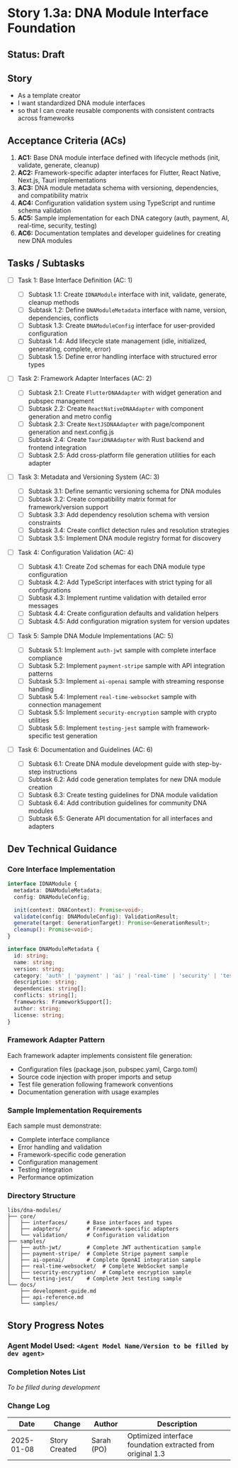 # Story 1.3a: DNA Module Interface Foundation

## Status: Draft

## Story

- As a template creator
- I want standardized DNA module interfaces
- so that I can create reusable components with consistent contracts across
  frameworks

## Acceptance Criteria (ACs)

1. **AC1:** Base DNA module interface defined with lifecycle methods (init,
   validate, generate, cleanup)
2. **AC2:** Framework-specific adapter interfaces for Flutter, React Native,
   Next.js, Tauri implementations
3. **AC3:** DNA module metadata schema with versioning, dependencies, and
   compatibility matrix
4. **AC4:** Configuration validation system using TypeScript and runtime schema
   validation
5. **AC5:** Sample implementation for each DNA category (auth, payment, AI,
   real-time, security, testing)
6. **AC6:** Documentation templates and developer guidelines for creating new
   DNA modules

## Tasks / Subtasks

- [ ] Task 1: Base Interface Definition (AC: 1)

  - [ ] Subtask 1.1: Create `IDNAModule` interface with init, validate,
        generate, cleanup methods
  - [ ] Subtask 1.2: Define `DNAModuleMetadata` interface with name, version,
        dependencies, conflicts
  - [ ] Subtask 1.3: Create `DNAModuleConfig` interface for user-provided
        configuration
  - [ ] Subtask 1.4: Add lifecycle state management (idle, initialized,
        generating, complete, error)
  - [ ] Subtask 1.5: Define error handling interface with structured error types

- [ ] Task 2: Framework Adapter Interfaces (AC: 2)

  - [ ] Subtask 2.1: Create `FlutterDNAAdapter` with widget generation and
        pubspec management
  - [ ] Subtask 2.2: Create `ReactNativeDNAAdapter` with component generation
        and metro config
  - [ ] Subtask 2.3: Create `NextJSDNAAdapter` with page/component generation
        and next.config.js
  - [ ] Subtask 2.4: Create `TauriDNAAdapter` with Rust backend and frontend
        integration
  - [ ] Subtask 2.5: Add cross-platform file generation utilities for each
        adapter

- [ ] Task 3: Metadata and Versioning System (AC: 3)

  - [ ] Subtask 3.1: Define semantic versioning schema for DNA modules
  - [ ] Subtask 3.2: Create compatibility matrix format for framework/version
        support
  - [ ] Subtask 3.3: Add dependency resolution schema with version constraints
  - [ ] Subtask 3.4: Create conflict detection rules and resolution strategies
  - [ ] Subtask 3.5: Implement DNA module registry format for discovery

- [ ] Task 4: Configuration Validation (AC: 4)

  - [ ] Subtask 4.1: Create Zod schemas for each DNA module type configuration
  - [ ] Subtask 4.2: Add TypeScript interfaces with strict typing for all
        configurations
  - [ ] Subtask 4.3: Implement runtime validation with detailed error messages
  - [ ] Subtask 4.4: Create configuration defaults and validation helpers
  - [ ] Subtask 4.5: Add configuration migration system for version updates

- [ ] Task 5: Sample DNA Module Implementations (AC: 5)

  - [ ] Subtask 5.1: Implement `auth-jwt` sample with complete interface
        compliance
  - [ ] Subtask 5.2: Implement `payment-stripe` sample with API integration
        patterns
  - [ ] Subtask 5.3: Implement `ai-openai` sample with streaming response
        handling
  - [ ] Subtask 5.4: Implement `real-time-websocket` sample with connection
        management
  - [ ] Subtask 5.5: Implement `security-encryption` sample with crypto
        utilities
  - [ ] Subtask 5.6: Implement `testing-jest` sample with framework-specific
        test generation

- [ ] Task 6: Documentation and Guidelines (AC: 6)
  - [ ] Subtask 6.1: Create DNA module development guide with step-by-step
        instructions
  - [ ] Subtask 6.2: Add code generation templates for new DNA module creation
  - [ ] Subtask 6.3: Create testing guidelines for DNA module validation
  - [ ] Subtask 6.4: Add contribution guidelines for community DNA modules
  - [ ] Subtask 6.5: Generate API documentation for all interfaces and adapters

## Dev Technical Guidance

### Core Interface Implementation

```typescript
interface IDNAModule {
  metadata: DNAModuleMetadata;
  config: DNAModuleConfig;

  init(context: DNAContext): Promise<void>;
  validate(config: DNAModuleConfig): ValidationResult;
  generate(target: GenerationTarget): Promise<GenerationResult>;
  cleanup(): Promise<void>;
}

interface DNAModuleMetadata {
  id: string;
  name: string;
  version: string;
  category: 'auth' | 'payment' | 'ai' | 'real-time' | 'security' | 'testing';
  description: string;
  dependencies: string[];
  conflicts: string[];
  frameworks: FrameworkSupport[];
  author: string;
  license: string;
}
```

### Framework Adapter Pattern

Each framework adapter implements consistent file generation:

- Configuration files (package.json, pubspec.yaml, Cargo.toml)
- Source code injection with proper imports and setup
- Test file generation following framework conventions
- Documentation generation with usage examples

### Sample Implementation Requirements

Each sample must demonstrate:

- Complete interface compliance
- Error handling and validation
- Framework-specific code generation
- Configuration management
- Testing integration
- Performance optimization

### Directory Structure

```
libs/dna-modules/
├── core/
│   ├── interfaces/      # Base interfaces and types
│   ├── adapters/        # Framework-specific adapters
│   └── validation/      # Configuration validation
├── samples/
│   ├── auth-jwt/        # Complete JWT authentication sample
│   ├── payment-stripe/  # Complete Stripe payment sample
│   ├── ai-openai/       # Complete OpenAI integration sample
│   ├── real-time-websocket/  # Complete WebSocket sample
│   ├── security-encryption/  # Complete encryption sample
│   └── testing-jest/    # Complete Jest testing sample
└── docs/
    ├── development-guide.md
    ├── api-reference.md
    └── samples/
```

## Story Progress Notes

### Agent Model Used: `<Agent Model Name/Version to be filled by dev agent>`

### Completion Notes List

_To be filled during development_

### Change Log

| Date       | Change        | Author     | Description                                                |
| ---------- | ------------- | ---------- | ---------------------------------------------------------- |
| 2025-01-08 | Story Created | Sarah (PO) | Optimized interface foundation extracted from original 1.3 |
